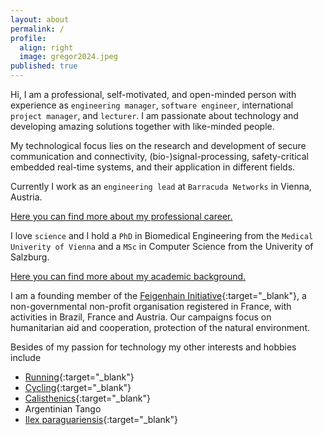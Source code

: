 ```yaml
---
layout: about
permalink: /
profile:
  align: right
  image: gregor2024.jpeg
published: true
---
```


  Hi, I am a professional, self-motivated, and open-minded person with experience as `engineering manager`, `software engineer`, international `project manager`, and `lecturer`. I am passionate about technology and developing amazing solutions together with like-minded people. 

  My technological focus lies on the research and development of secure communication and connectivity, (bio-)signal-processing, safety-critical embedded real-time systems, and their application in different fields. 

  
  Currently I work as an `engineering lead` at `Barracuda Networks` in Vienna, Austria.

  [Here you can find more about my professional career.](https://gregorkoenig.github.io/professional)  

  
  I love `science` and I hold a `PhD` in Biomedical Engineering from the `Medical Univerity of Vienna` and a `MSc` in Computer Science from the Univerity of Salzburg.

  [Here you can find more about my academic background.](https://gregorkoenig.github.io/academic)  

  
  I am a founding member of the [Feigenhain Initiative](https://feigenhain.org){:target="_blank"}, a non-governmental non-profit organisation registered in France, with activities in Brazil, France and Austria. Our campaigns focus on humanitarian aid and cooperation, protection of the natural environment.

  
  Besides of my passion for technology my other interests and hobbies include
  - [Running](https://www.strava.com/athletes/mrgregor){:target="_blank"}
  - [Cycling](https://www.zwift.com/eu/athlete/61ae74ef-85af-47df-ae48-9f0ef028e34b){:target="_blank"}
  - [Calisthenics](https://stevenlow.org/overcoming-gravity/){:target="_blank"}
  - Argentinian Tango
  - [Ilex paraguariensis](https://en.wikipedia.org/wiki/Yerba_mate){:target="_blank"}

